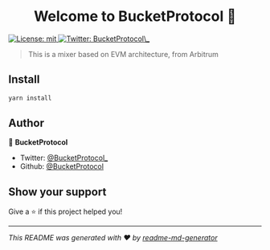 <h1 align="center">Welcome to BucketProtocol 👋</h1>
<p>
  <a href="#" target="_blank">
    <img alt="License: mit" src="https://img.shields.io/badge/License-mit-yellow.svg" />
  </a>
  <a href="https://twitter.com/BucketProtocol\_" target="_blank">
    <img alt="Twitter: BucketProtocol\_" src="https://img.shields.io/twitter/follow/BucketProtocol\_.svg?style=social" />
  </a>
</p>

> This is a mixer based on EVM architecture, from Arbitrum

## Install

```sh
yarn install
```

## Author

👤 **BucketProtocol**

* Twitter: [@BucketProtocol\_](https://twitter.com/BucketProtocol\_)
* Github: [@BucketProtocol](https://github.com/BucketProtocol)

## Show your support

Give a ⭐️ if this project helped you!

***
_This README was generated with ❤️ by [readme-md-generator](https://github.com/BucketProtocol)_
